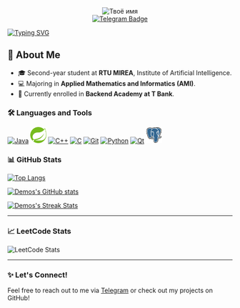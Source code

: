 <div align="center">
    <img src="https://github.com/user-attachments/assets/2eb44ad1-db54-48a3-bc6f-777a7d241783" alt="Твоё имя" width="80%">
</div>


<div align="center">
  <a href="https://t.me/demos44gl">
    <img src="https://img.shields.io/badge/Telegram-blue?style=for-the-badge&logo=Telegram&logoColor=white" alt="Telegram Badge"/>
  </a>
</div>

<a href="https://git.io/typing-svg"><img src="https://readme-typing-svg.herokuapp.com?font=Fira+Code&size=35&pause=3000&center=true&multiline=true&random=true&width=1050&height=60&lines=Hi%2C+I'm+demos" alt="Typing SVG" /></a>

## 🌟 About Me
- 🎓 Second-year student at **RTU MIREA**, Institute of Artificial Intelligence.
- 💻 Majoring in **Applied Mathematics and Informatics (AMI)**.
- 🏦 Currently enrolled in **Backend Academy at T Bank**.

### 🛠️ Languages and Tools
<p align="left">
   <a href="https://www.oracle.com/java/" target="_blank" rel="noreferrer"><img src="https://raw.githubusercontent.com/danielcranney/readme-generator/main/public/icons/skills/java-colored.svg" width="36" height="36" alt="Java" /></a>
  <a href="https://spring.io/" target="_blank" rel="noreferrer">
    <img src="https://raw.githubusercontent.com/devicons/devicon/master/icons/spring/spring-original.svg" width="36" height="36" alt="Spring" /></a>
  <a href="https://docs.microsoft.com/en-us/cpp/?view=msvc-170" target="_blank" rel="noreferrer"><img src="https://raw.githubusercontent.com/danielcranney/readme-generator/main/public/icons/skills/cplusplus-colored.svg" width="36" height="36" alt="C++" /></a>
  <a href="https://docs.microsoft.com/en-us/cpp/?view=msvc-170" target="_blank" rel="noreferrer"><img src="https://raw.githubusercontent.com/danielcranney/readme-generator/main/public/icons/skills/c-colored.svg" width="36" height="36" alt="C" /></a> 
  <a href="https://git-scm.com/" target="_blank" rel="noreferrer"><img src="https://raw.githubusercontent.com/danielcranney/readme-generator/main/public/icons/skills/git-colored.svg" width="36" height="36" alt="Git" /></a>
  <a href="https://www.python.org/" target="_blank" rel="noreferrer"><img src="https://raw.githubusercontent.com/danielcranney/readme-generator/main/public/icons/skills/python-colored.svg" width="36" height="36" alt="Python" /></a> 
  <a href="https://www.qt.io" target="_blank" rel="noreferrer"><img src="https://cdn.jsdelivr.net/gh/devicons/devicon@latest/icons/qt/qt-original.svg" width="36" height="36" alt="Qt" /></a>
  <a href="https://www.postgresql.org/" target="_blank" rel="noreferrer"><img src="https://raw.githubusercontent.com/devicons/devicon/master/icons/postgresql/postgresql-original.svg" width="36" height="36" alt="PostgreSQL"/></a>
</p>

### 📊 GitHub Stats
[![Top Langs](https://github-readme-stats.vercel.app/api/top-langs/?username=Demos-gloryofRome44&layout=compact&theme=react&title_color=61dafb&text_color=ffffff&icon_color=61dafb&bg_color=20232a)](https://github.com/Demos-gloryofRome44/github-readme-stats)

[![Demos's GitHub stats](https://github-readme-stats.vercel.app/api?username=Demos-gloryofRome44&theme=react&title_color=61dafb&text_color=ffffff&icon_color=61dafb&bg_color=20232a)](https://github.com/Demos-gloryofRome44/github-readme-stats)

[![Demos's Streak Stats](https://streak-stats.demolab.com/?user=Demos-gloryofRome44&theme=react&title_color=61dafb&text_color=ffffff&icon_color=61dafb&bg_color=20232a_border=true)](https://git.io/streak-stats)

---

### 📈 LeetCode Stats
![LeetCode Stats](https://leetcard.jacoblin.cool/demos-gloryofrome44?theme=dark)


---

### ✨ Let's Connect!
Feel free to reach out to me via [Telegram](https://t.me/demos44gl) or check out my projects on GitHub!

